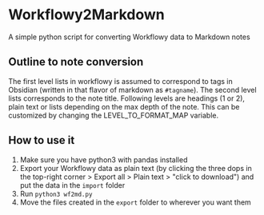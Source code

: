 # Workflowy2Markdown

A simple python script for converting Workflowy data to Markdown notes

## Outline to note conversion

The first level lists in workflowy is assumed to correspond to tags in Obsidian (written in that flavor of markdown as `#tagname`). 
The second level lists corresponds to the note title. 
Following levels are headings (1 or 2), plain text or lists depending on the max depth of the note. This can be customized by changing the LEVEL_TO_FORMAT_MAP variable.

## How to use it

1. Make sure you have python3 with pandas installed
2. Export your Workflowy data as plain text (by clicking the three dops in the top-right corner > Export all > Plain text > "click to download") and put the data in the `import` folder
3. Run `python3 wf2md.py`
4. Move the files created in the `export` folder to wherever you want them
